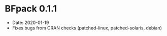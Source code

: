 # BFpack 0.1.1

* Date: 2020-01-19
* Fixes bugs from CRAN checks (patched-linux, patched-solaris, debian)

